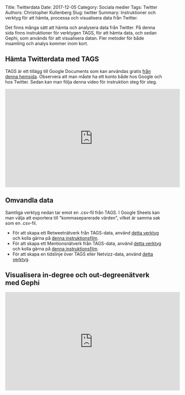 Title: Twitterdata
Date: 2017-12-05
Category: Sociala medier
Tags: Twitter
Authors: Christopher Kullenberg
Slug: twitter
Summary: Instruktioner och verktyg för att hämta, processa och visualisera data från Twitter.

Det finns många sätt att hämta och analysera data från Twitter. På denna sida finns instruktioner för verktygen TAGS, för att hämta data, och sedan Gephi, som används för att visualisera datan. Fler metoder för både insamling och analys kommer inom kort.

## Hämta Twitterdata med TAGS

TAGS är ett tillägg till Google Documents som kan användas gratis [från denna hemsida](https://tags.hawksey.info/get-tags/). Observera att man måste ha ett konto både hos Google och hos Twitter. Sedan kan man följa denna video för instruktion steg för steg.

<iframe width="560" height="315" src="https://www.youtube.com/embed/OPpIORnqVTQ" frameborder="0" allowfullscreen></iframe>

## Omvandla data

Samtliga verktyg nedan tar emot en .csv-fil från TAGS. I Google Sheets kan man välja att exportera till "kommaseparerade värden", vilket är samma sak som en .csv-fil.

- För att skapa ett Retweetnätverk från TAGS-data, använd <a href="http://digitalametoder.science/cgi-bin/rtnetwork.py">detta verktyg</a> och kolla gärna på <a href="https://www.youtube.com/embed/Dfz9e0KOzCU">denna instruktionsfilm</a>.
- För att skapa ett Mentionsnätverk från TAGS-data, använd <a href="http://digitalametoder.science/cgi-bin/mentionsnetwork.py">detta verktyg</a> och kolla gärna på <a href="https://www.youtube.com/embed/Dfz9e0KOzCU">denna instruktionsfilm</a>.
- För att skapa en tidslinje över TAGS eller Netvizz-data, använd <a href="http://digitalametoder.science/cgi-bin/timemessages.py">detta verktyg</a>.

## Visualisera in-degree och out-degreenätverk med Gephi

<iframe width="560" height="315" src="https://www.youtube.com/embed/qMYKH0wAxqQ" frameborder="0" allowfullscreen></iframe>
